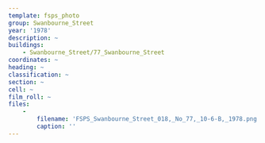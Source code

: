 ```yaml
---
template: fsps_photo
group: Swanbourne_Street
year: '1978'
description: ~
buildings:
    - Swanbourne_Street/77_Swanbourne_Street
coordinates: ~
heading: ~
classification: ~
section: ~
cell: ~
film_roll: ~
files:
    -
        filename: 'FSPS_Swanbourne_Street_018,_No_77,_10-6-B,_1978.png'
        caption: ''
---
```

